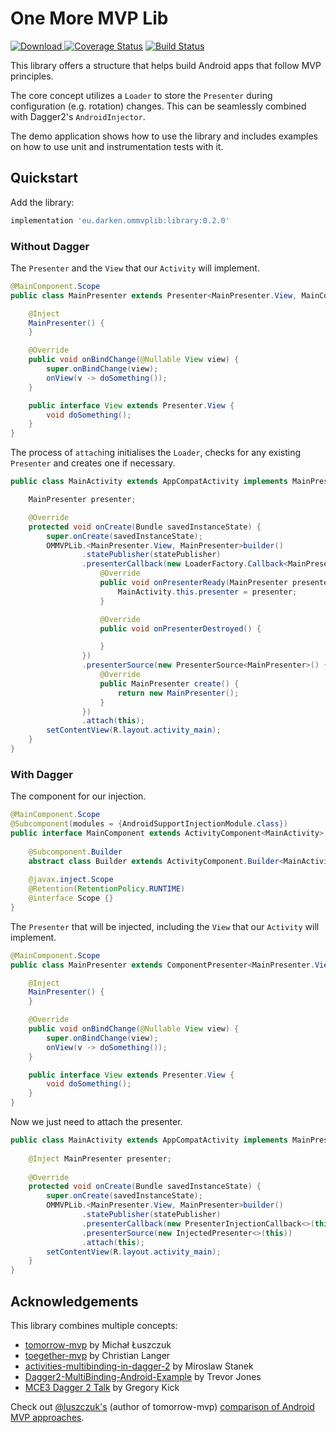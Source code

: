 # One More MVP Lib
[ ![Download](https://api.bintray.com/packages/darken/maven/ommvplib/images/download.svg) ](https://bintray.com/darken/maven/ommvplib/_latestVersion)
[![Coverage Status](https://coveralls.io/repos/github/d4rken/ommvplib/badge.svg)](https://coveralls.io/github/d4rken/ommvplib)
[![Build Status](https://travis-ci.org/d4rken/ommvplib.svg?branch=master)](https://travis-ci.org/d4rken/ommvplib)

This library offers a structure that helps build Android apps that follow MVP principles.

The core concept utilizes a `Loader` to store the `Presenter` during configuration (e.g. rotation) changes. This can be seamlessly combined with Dagger2's `AndroidInjector`.

The demo application shows how to use the library and includes examples on how to use unit and instrumentation tests with it.

## Quickstart
Add the library:
```groovy
implementation 'eu.darken.ommvplib:library:0.2.0'
```
### Without Dagger
The `Presenter` and the `View` that our `Activity` will implement.
```java
@MainComponent.Scope
public class MainPresenter extends Presenter<MainPresenter.View, MainComponent> {

    @Inject
    MainPresenter() {
    }

    @Override
    public void onBindChange(@Nullable View view) {
        super.onBindChange(view);
        onView(v -> doSomething());
    }

    public interface View extends Presenter.View {
        void doSomething();
    }
}

```

The process of `attach`ing initialises the `Loader`, checks for any existing `Presenter` and creates one if necessary.
```java
public class MainActivity extends AppCompatActivity implements MainPresenter.View {

    MainPresenter presenter;

    @Override
    protected void onCreate(Bundle savedInstanceState) {
        super.onCreate(savedInstanceState);
        OMMVPLib.<MainPresenter.View, MainPresenter>builder()
                .statePublisher(statePublisher)
                .presenterCallback(new LoaderFactory.Callback<MainPresenter.View, MainPresenter>() {
                    @Override
                    public void onPresenterReady(MainPresenter presenter) {
                        MainActivity.this.presenter = presenter;
                    }

                    @Override
                    public void onPresenterDestroyed() {

                    }
                })
                .presenterSource(new PresenterSource<MainPresenter>() {
                    @Override
                    public MainPresenter create() {
                        return new MainPresenter();
                    }
                })
                .attach(this);
        setContentView(R.layout.activity_main);
    }
}
```

### With Dagger
The component for our injection.
```java
@MainComponent.Scope
@Subcomponent(modules = {AndroidSupportInjectionModule.class})
public interface MainComponent extends ActivityComponent<MainActivity>, PresenterComponent<MainPresenter.View, MainPresenter> {
    
    @Subcomponent.Builder
    abstract class Builder extends ActivityComponent.Builder<MainActivity, MainComponent> {}
    
    @javax.inject.Scope
    @Retention(RetentionPolicy.RUNTIME)
    @interface Scope {}
}
```

The `Presenter` that will be injected, including the `View` that our `Activity` will implement.

```java
@MainComponent.Scope
public class MainPresenter extends ComponentPresenter<MainPresenter.View, MainComponent> {

    @Inject
    MainPresenter() {
    }

    @Override
    public void onBindChange(@Nullable View view) {
        super.onBindChange(view);
        onView(v -> doSomething());
    }

    public interface View extends Presenter.View {
        void doSomething();
    }
}

```

Now we just need to attach the presenter.

```java
public class MainActivity extends AppCompatActivity implements MainPresenter.View {
    
    @Inject MainPresenter presenter;
    
    @Override
    protected void onCreate(Bundle savedInstanceState) {
        super.onCreate(savedInstanceState);
        OMMVPLib.<MainPresenter.View, MainPresenter>builder()
                .statePublisher(statePublisher)
                .presenterCallback(new PresenterInjectionCallback<>(this))
                .presenterSource(new InjectedPresenter<>(this))
                .attach(this);
        setContentView(R.layout.activity_main);
    }
}
```


## Acknowledgements
This library combines multiple concepts: 

* [tomorrow-mvp](https://github.com/michal-luszczuk/tomorrow-mvp) by Michał Łuszczuk
* [toegether-mvp](https://github.com/laenger/together-mvp) by Christian Langer
* [activities-multibinding-in-dagger-2](http://frogermcs.github.io/activities-multibinding-in-dagger-2/) by Miroslaw Stanek
* [Dagger2-MultiBinding-Android-Example](https://github.com/trevjonez/Dagger2-MultiBinding-Android-Example) by Trevor Jones
* [MCE3 Dagger 2 Talk](https://www.youtube.com/watch?v=iwjXqRlEevg) by Gregory Kick

Check out [@luszczuk's](https://twitter.com/luszczuk) (author of tomorrow-mvp) [comparison of Android MVP approaches](http://blog.propaneapps.com/android/mvp-for-android/).
